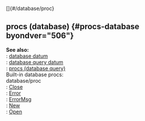 []{#/database/proc}    
## procs (database) {#procs-database byondver="506"}    
**See also:**    
:   [database datum](ref/database)    
:   [database query datum](ref/database/query)    
:   [procs (database query)](ref/database/query/proc)    
Built-in database procs:    
database/proc    
:   [Close](ref/database/proc/Close)    
:   [Error](ref/database/proc/Error)    
:   [ErrorMsg](ref/database/proc/ErrorMsg)    
:   [New](ref/database/proc/New)    
:   [Open](ref/database/proc/Open)  